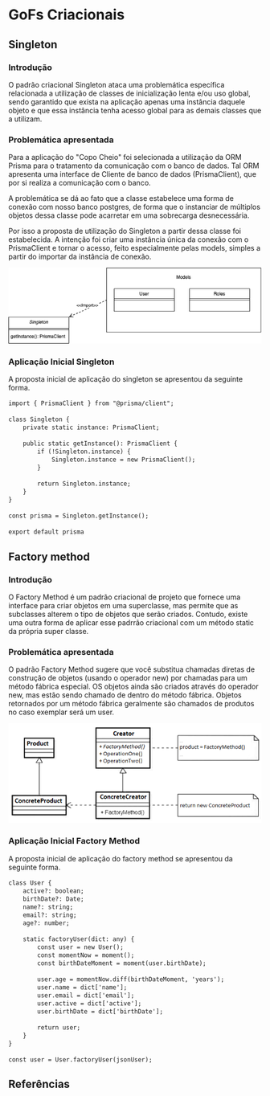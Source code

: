 # GoFs Criacionais

## Singleton

### Introdução

O padrão criacional Singleton ataca uma problemática específica relacionada a utilização de classes de inicialização lenta e/ou uso global, sendo garantido que exista na aplicação apenas uma instância daquele objeto e que essa instância tenha acesso global para as demais classes que a utilizam.

### Problemática apresentada 

Para a aplicação do "Copo Cheio" foi selecionada a utilização da ORM Prisma para o tratamento da comunicação com o banco de dados. Tal ORM apresenta uma interface de Cliente de banco de dados (PrismaClient), que por si realiza a comunicação com o banco.

A problemática se dá ao fato que a classe estabelece uma forma de conexão com nosso banco postgres, de forma que o instanciar de múltiplos objetos dessa classe pode acarretar em uma sobrecarga desnecessária.

Por isso a proposta de utilização do Singleton a partir dessa classe foi estabelecida. A intenção foi criar uma instância única da conexão com o PrismaClient e tornar o acesso, feito especialmente pelas models, simples a partir do importar da instância de conexão.

![Singleton](./assets/Gofs/Singleton.png)

### Aplicação Inicial Singleton 

A proposta inicial de aplicação do singleton se apresentou da seguinte forma.

```
import { PrismaClient } from "@prisma/client";

class Singleton {
    private static instance: PrismaClient;

    public static getInstance(): PrismaClient {
        if (!Singleton.instance) {
            Singleton.instance = new PrismaClient();
        }

        return Singleton.instance;
    }
}

const prisma = Singleton.getInstance();

export default prisma
```
## Factory method

### Introdução

O Factory Method é um padrão criacional de projeto que fornece uma interface para criar objetos em uma superclasse, mas permite que as subclasses alterem o tipo de objetos que serão criados. Contudo, existe uma outra forma de aplicar esse padrrão criacional com um método static da própria super classe.

### Problemática apresentada 

O padrão Factory Method sugere que você substitua chamadas diretas de construção de objetos (usando o operador new) por chamadas para um método fábrica especial. OS objetos ainda são criados através do operador new, mas estão sendo chamado de dentro do método fábrica. Objetos retornados por um método fábrica geralmente são chamados de produtos no caso exemplar será um user.


![Factory](./assets/Gofs/FactoryImage.png)

### Aplicação Inicial Factory Method

A proposta inicial de aplicação do factory method se apresentou da seguinte forma.

```
class User {
    active?: boolean;
    birthDate?: Date;
    name?: string;
    email?: string;
    age?: number;

    static factoryUser(dict: any) {
        const user = new User();
        const momentNow = moment();
        const birthDateMoment = moment(user.birthDate);

        user.age = momentNow.diff(birthDateMoment, 'years');
        user.name = dict['name'];
        user.email = dict['email'];
        user.active = dict['active'];
        user.birthDate = dict['birthDate'];

        return user;
    }
}

const user = User.factoryUser(jsonUser);

```

## Referências
